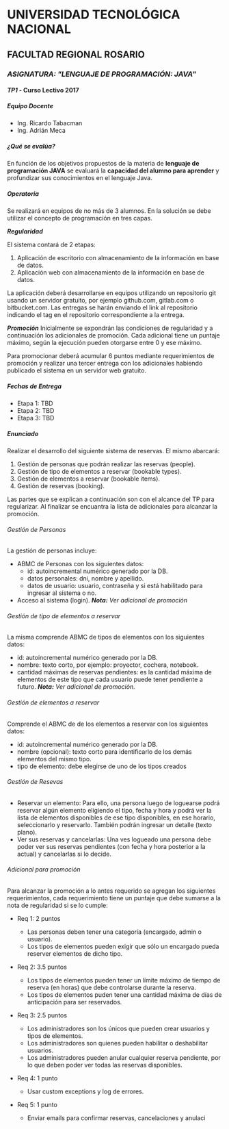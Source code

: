 # UNIVERSIDAD TECNOLÓGICA NACIONAL

## FACULTAD REGIONAL ROSARIO

### *ASIGNATURA: "LENGUAJE DE PROGRAMACIÓN: JAVA"*

#### *TP1* - Curso Lectivo 2017

##### Equipo Docente
- Ing. Ricardo Tabacman
- Ing. Adrián Meca

##### ¿Qué se evalúa?
En función de los objetivos propuestos de la materia de **lenguaje de programación JAVA** se evaluará la **capacidad del alumno para aprender** y profundizar sus conocimientos en el lenguaje Java.

##### Operatoria

Se realizará en equipos de no más de 3 alumnos. En la solución se debe utilizar el concepto de programación en tres capas.

***Regularidad***

El sistema contará de 2 etapas:

1. Aplicación de escritorio con almacenamiento de la información en base de datos.
2. Aplicación web con almacenamiento de la información en base de datos.

La aplicación deberá desarrollarse en equipos utilizando un repositorio git usando un servidor gratuito, por ejemplo github.com, gitlab.com o bitbucket.com. Las entregas se harán enviando el link al repositorio indicando el tag en el repositorio correspondiente a la entrega.


***Promoción***
Inicialmente se expondrán las condiciones de regularidad y a continuación los adicionales de promoción. Cada adicional tiene un puntaje máximo, según la ejecución pueden otorgarse entre 0 y ese máximo.

Para promocionar deberá acumular 6 puntos mediante requerimientos de promoción y realizar una tercer entrega con los adicionales habiendo publicado el sistema en un servidor web gratuito.

##### Fechas de Entrega

- Etapa 1: TBD
- Etapa 2: TBD
- Etapa 3: TBD

##### Enunciado

Realizar el desarrollo del siguiente sistema de reservas. El mismo abarcará:

1. Gestión de personas que podrán realizar las reservas (people).
2. Gestión de tipo de elementos a reservar (bookable types).
3. Gestión de elementos a reservar (bookable items).
4. Gestión de reservas (booking).

Las partes que se explican a continuación son con el alcance del TP para regularizar. Al finalizar se encuantra la lista de adicionales para alcanzar la promoción.

###### Gestión de Personas
La gestión de personas incluye:
- ABMC de Personas con los siguientes datos:
  - id: autoincremental numérico generado por la DB.
  - datos personales: dni, nombre y apellido.
  - datos de usuario: usuario, contraseña y si está habilitado para ingresar al sistema o no.
- Acceso al sistema (login). ***Nota:*** *Ver adicional de promoción*

###### Gestión de tipo de elementos a reservar
La misma comprende ABMC de tipos de elementos con los siguientes datos:
  - id: autoincremental numérico generado por la DB.
  - nombre: texto corto, por ejemplo: proyector, cochera, notebook.
  - cantidad máximas de reservas pendientes: es la cantidad máxima de elementos de este tipo que cada usuario puede tener pendiente a futuro. ***Nota:*** *Ver adicional de promoción.*

###### Gestión de elementos a reservar
Comprende el ABMC de de los elementos a reservar con los siguientes datos:
  - id: autoincremental numérico generado por la DB.
  - nombre (opcional): texto corto para identificarlo de los demás elementos del mismo tipo.
  - tipo de elemento: debe elegirse de uno de los tipos creados

###### Gestión de Resevas
- Reservar un elemento: Para ello, una persona luego de loguearse podrá reservar algún elemento eligiendo el tipo, fecha y hora y podrá ver la lista de elementos disponibles de ese tipo disponibles, en ese horario, seleccionarlo y reservarlo. También podrán ingresar un detalle (texto plano).
- Ver sus reservas y cancelarlas: Una ves logueado una persona debe poder ver sus reservas pendientes (con fecha y hora posterior a la actual) y cancelarlas si lo decide.

###### Adicional para promoción
Para alcanzar la promoción a lo antes requerido se agregan los siguientes requerimientos, cada requerimiento tiene un puntaje que debe sumarse a la nota de regularidad si se lo cumple:
- Req 1: 2 puntos
  - Las personas deben tener una categoría (encargado, admin o usuario).
  - Los tipos de elementos pueden exigir que sólo un encargado pueda reserver elementos de dicho tipo.

- Req 2: 3.5 puntos
  - Los tipos de elementos pueden tener un límite máximo de tiempo de reserva (en horas) que debe controlarse durante la reserva.
  - Los tipos de elementos puden tener una cantidad máxima de días de anticipación para ser reservados.

- Req 3: 2.5 puntos
  - Los administradores son los únicos que pueden crear usuarios y tipos de elementos.
  - Los administradores son quienes pueden habilitar o deshabilitar usuarios.
  - Los administradores pueden anular cualquier reserva pendiente, por lo que deben poder ver todas las reservas disponibles.

- Req 4: 1 punto
  - Usar custom exceptions y log de errores.

- Req 5: 1 punto
  - Enviar emails para confirmar reservas, cancelaciones y anulaci